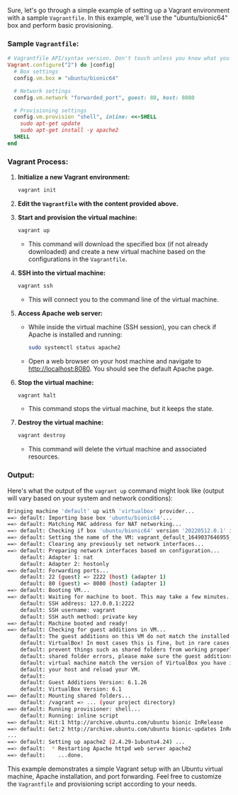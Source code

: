 Sure, let's go through a simple example of setting up a Vagrant environment with a sample `Vagrantfile`. In this example, we'll use the "ubuntu/bionic64" box and perform basic provisioning.

### Sample `Vagrantfile`:

```ruby
# Vagrantfile API/syntax version. Don't touch unless you know what you're doing!
Vagrant.configure("2") do |config|
  # Box settings
  config.vm.box = "ubuntu/bionic64"

  # Network settings
  config.vm.network "forwarded_port", guest: 80, host: 8080

  # Provisioning settings
  config.vm.provision "shell", inline: <<-SHELL
    sudo apt-get update
    sudo apt-get install -y apache2
  SHELL
end
```

### Vagrant Process:

1. **Initialize a new Vagrant environment:**
   ```bash
   vagrant init
   ```

2. **Edit the `Vagrantfile` with the content provided above.**

3. **Start and provision the virtual machine:**
   ```bash
   vagrant up
   ```

   - This command will download the specified box (if not already downloaded) and create a new virtual machine based on the configurations in the `Vagrantfile`.

4. **SSH into the virtual machine:**
   ```bash
   vagrant ssh
   ```

   - This will connect you to the command line of the virtual machine.

5. **Access Apache web server:**
   - While inside the virtual machine (SSH session), you can check if Apache is installed and running:
     ```bash
     sudo systemctl status apache2
     ```

   - Open a web browser on your host machine and navigate to [http://localhost:8080](http://localhost:8080). You should see the default Apache page.

6. **Stop the virtual machine:**
   ```bash
   vagrant halt
   ```

   - This command stops the virtual machine, but it keeps the state.

7. **Destroy the virtual machine:**
   ```bash
   vagrant destroy
   ```

   - This command will delete the virtual machine and associated resources.

### Output:

Here's what the output of the `vagrant up` command might look like (output will vary based on your system and network conditions):

```bash
Bringing machine 'default' up with 'virtualbox' provider...
==> default: Importing base box 'ubuntu/bionic64'...
==> default: Matching MAC address for NAT networking...
==> default: Checking if box 'ubuntu/bionic64' version '20220512.0.1' is up to date...
==> default: Setting the name of the VM: vagrant_default_1649037646955_46361
==> default: Clearing any previously set network interfaces...
==> default: Preparing network interfaces based on configuration...
    default: Adapter 1: nat
    default: Adapter 2: hostonly
==> default: Forwarding ports...
    default: 22 (guest) => 2222 (host) (adapter 1)
    default: 80 (guest) => 8080 (host) (adapter 1)
==> default: Booting VM...
==> default: Waiting for machine to boot. This may take a few minutes...
    default: SSH address: 127.0.0.1:2222
    default: SSH username: vagrant
    default: SSH auth method: private key
==> default: Machine booted and ready!
==> default: Checking for guest additions in VM...
    default: The guest additions on this VM do not match the installed version of
    default: VirtualBox! In most cases this is fine, but in rare cases it can
    default: prevent things such as shared folders from working properly. If you see
    default: shared folder errors, please make sure the guest additions within the
    default: virtual machine match the version of VirtualBox you have installed on
    default: your host and reload your VM.
    default:
    default: Guest Additions Version: 6.1.26
    default: VirtualBox Version: 6.1
==> default: Mounting shared folders...
    default: /vagrant => ... (your project directory)
==> default: Running provisioner: shell...
    default: Running: inline script
==> default: Hit:1 http://archive.ubuntu.com/ubuntu bionic InRelease
==> default: Get:2 http://archive.ubuntu.com/ubuntu bionic-updates InRelease [88.7 kB]
...
==> default: Setting up apache2 (2.4.29-1ubuntu4.24) ...
==> default:  * Restarting Apache httpd web server apache2
==> default:    ...done.
```

This example demonstrates a simple Vagrant setup with an Ubuntu virtual machine, Apache installation, and port forwarding. Feel free to customize the `Vagrantfile` and provisioning script according to your needs.
